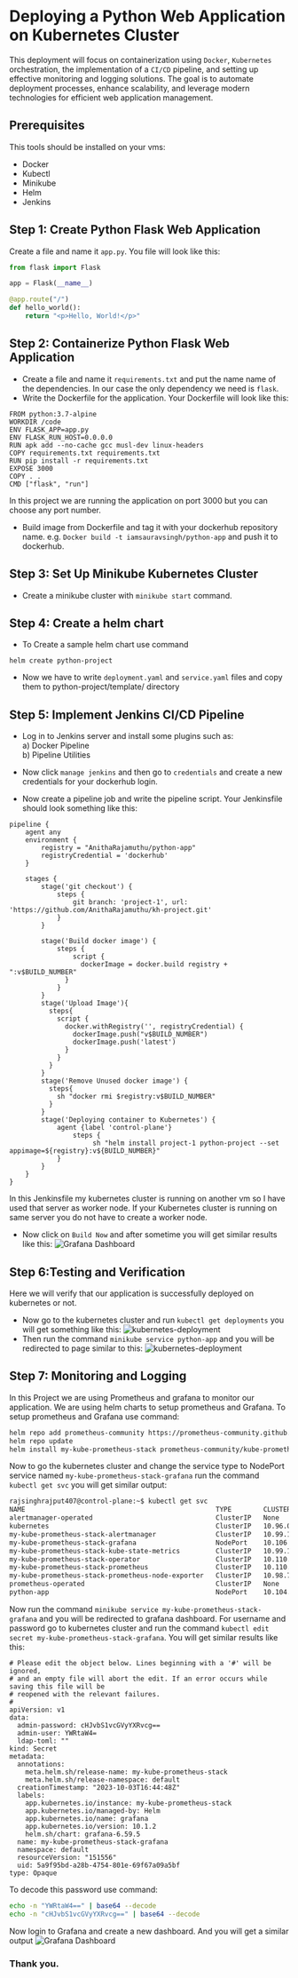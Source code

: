 # Deploying a Python Web Application on Kubernetes Cluster

This deployment will focus on containerization using `Docker`, `Kubernetes` orchestration, the implementation of a `CI/CD` pipeline, and setting up effective monitoring and logging solutions. The goal is to automate deployment processes, enhance scalability, and leverage modern technologies for efficient web application management.

## Prerequisites

This tools should be installed on your vms:
- Docker
- Kubectl
- Minikube
- Helm
- Jenkins

## Step 1: Create Python Flask Web Application

Create a file and name it `app.py`. You file will look like this:
```python
from flask import Flask

app = Flask(__name__)

@app.route("/")
def hello_world():
    return "<p>Hello, World!</p>"
```

## Step 2: Containerize Python Flask Web Application

- Create a file and name it `requirements.txt` and put the name name of the dependencies. In our case the only dependency we need is `flask`. 
- Write the Dockerfile for the application. Your Dockerfile will look like this:
 
```
FROM python:3.7-alpine
WORKDIR /code
ENV FLASK_APP=app.py
ENV FLASK_RUN_HOST=0.0.0.0
RUN apk add --no-cache gcc musl-dev linux-headers
COPY requirements.txt requirements.txt
RUN pip install -r requirements.txt
EXPOSE 3000
COPY . .
CMD ["flask", "run"]
```
In this project we are running the application on port 3000 but you can choose any port number.

- Build image from Dockerfile and tag it with your dockerhub repository name. e.g.
`Docker build -t iamsauravsingh/python-app` and push it to dockerhub.

## Step 3: Set Up Minikube Kubernetes Cluster

- Create a minikube cluster with `minikube start` command.

## Step 4: Create a helm chart

- To Create a sample helm chart use command

```
helm create python-project
```

- Now we have to write `deployment.yaml` and `service.yaml` files and copy them to python-project/template/ directory

## Step 5: Implement Jenkins CI/CD Pipeline

- Log in to Jenkins server and install some plugins such as:  
a) Docker Pipeline  
b) Pipeline Utilities

- Now click `manage jenkins` and then go to `credentials` and create a new credentials for your dockerhub login. 

- Now create a pipeline job and write the pipeline script. Your Jenkinsfile should look something like this:
 
```
pipeline {
    agent any
    environment {
        registry = "AnithaRajamuthu/python-app"
        registryCredential = 'dockerhub'
    }

    stages {
        stage('git checkout') {
            steps {
                git branch: 'project-1', url: 'https://github.com/AnithaRajamuthu/kh-project.git'
            }
        }
        
        stage('Build docker image') {
            steps {
                script {
                  dockerImage = docker.build registry + ":v$BUILD_NUMBER"
              }
            }
        }
        stage('Upload Image'){
          steps{
            script {
              docker.withRegistry('', registryCredential) {
                dockerImage.push("v$BUILD_NUMBER")
                dockerImage.push('latest')
              }
            }
          }
        }
        stage('Remove Unused docker image') {
          steps{
            sh "docker rmi $registry:v$BUILD_NUMBER"
          }
        }
        stage('Deploying container to Kubernetes') {
            agent {label 'control-plane'}
                steps {
                     sh "helm install project-1 python-project --set appimage=${registry}:v${BUILD_NUMBER}"
            }
        }      
    }
}
```
In this Jenkinsfile my kubernetes cluster is running on another vm so I have used that server as worker node. If your Kubernetes cluster is running on same server you do not have to create a worker node.

- Now click on `Build Now` and after sometime you will get similar results like this: 
![Grafana Dashboard](./Screenshots/Screenshot%20(86).png "python-application")

## Step 6:Testing and Verification

Here we will verify that our application is successfully deployed on kubernetes or not.
- Now go to the kubernetes cluster and run `kubectl get deployments` you will get something like this:
![kubernetes-deployment](./Screenshots/Screenshot%20(84).png "python-application")
- Then run the command `minikube service python-app` and you will be redirected to page similar to this: 
![kubernetes-deployment](./Screenshots/Screenshot%20(85).png "python-application")

## Step 7: Monitoring and Logging

In this Project we are using Prometheus and grafana to monitor our application. We are using helm charts to setup prometheus and Grafana. To setup prometheus and Grafana use command:
```bash
helm repo add prometheus-community https://prometheus-community.github.io/helm-charts  
helm repo update
helm install my-kube-prometheus-stack prometheus-community/kube-prometheus-stack
```

Now to go the kubernetes cluster and change the service type to NodePort service named `my-kube-prometheus-stack-grafana` run the command `kubectl get svc` you will get similar output: 
```bash
rajsinghrajput407@control-plane:~$ kubectl get svc 
NAME                                                TYPE        CLUSTER-IP       EXTERNAL-IP   PORT(S)                      AGE
alertmanager-operated                               ClusterIP   None             <none>        9093/TCP,9094/TCP,9094/UDP   15h
kubernetes                                          ClusterIP   10.96.0.1        <none>        443/TCP                      7d16h
my-kube-prometheus-stack-alertmanager               ClusterIP   10.99.133.246    <none>        9093/TCP,8080/TCP            15h
my-kube-prometheus-stack-grafana                    NodePort    10.106.104.73    <none>        80:32090/TCP                 15h
my-kube-prometheus-stack-kube-state-metrics         ClusterIP   10.99.168.133    <none>        8080/TCP                     15h
my-kube-prometheus-stack-operator                   ClusterIP   10.110.78.159    <none>        443/TCP                      15h
my-kube-prometheus-stack-prometheus                 ClusterIP   10.110.188.213   <none>        9090/TCP,8080/TCP            15h
my-kube-prometheus-stack-prometheus-node-exporter   ClusterIP   10.98.70.145     <none>        9100/TCP                     15h
prometheus-operated                                 ClusterIP   None             <none>        9090/TCP                     15h
python-app                                          NodePort    10.104.220.123   <none>        5000:30001/TCP               25h
```
Now run the command `minikube service my-kube-prometheus-stack-grafana` and you will be redirected to grafana dashboard. For username and password go to kubernetes cluster and run the command `kubectl edit secret my-kube-prometheus-stack-grafana`. You will get similar results like this: 
```
# Please edit the object below. Lines beginning with a '#' will be ignored,
# and an empty file will abort the edit. If an error occurs while saving this file will be
# reopened with the relevant failures.
#
apiVersion: v1
data:
  admin-password: cHJvbS1vcGVyYXRvcg==
  admin-user: YWRtaW4=
  ldap-toml: ""
kind: Secret
metadata:
  annotations:
    meta.helm.sh/release-name: my-kube-prometheus-stack
    meta.helm.sh/release-namespace: default
  creationTimestamp: "2023-10-03T16:44:48Z"
  labels:
    app.kubernetes.io/instance: my-kube-prometheus-stack
    app.kubernetes.io/managed-by: Helm
    app.kubernetes.io/name: grafana
    app.kubernetes.io/version: 10.1.2
    helm.sh/chart: grafana-6.59.5
  name: my-kube-prometheus-stack-grafana
  namespace: default
  resourceVersion: "151556"
  uid: 5a9f95bd-a28b-4754-801e-69f67a09a5bf
type: Opaque
```
To decode this password use command:
```bash
echo -n "YWRtaW4==" | base64 --decode
echo -n "cHJvbS1vcGVyYXRvcg==" | base64 --decode
```
Now login to Grafana and create a new dashboard. And you will get a similar output
![Grafana Dashboard](./Screenshots/Screenshot%20(87).png "python-application")

### Thank you.
